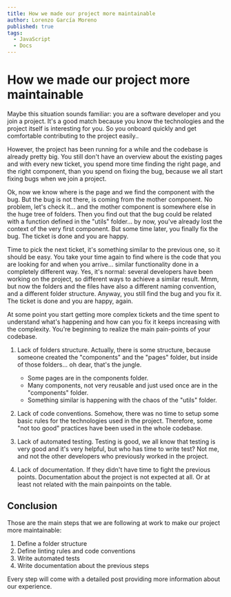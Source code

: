 ```yaml
---
title: How we made our project more maintainable
author: Lorenzo García Moreno
published: true
tags:
  - JavaScript
  - Docs
---
```


# How we made our project more maintainable

Maybe this situation sounds familiar: you are a software developer and you join a project. It's a good match because you know the technologies and the project itself is interesting for you. So you onboard quickly and get comfortable contributing to the project easily..

However, the project has been running for a while and the codebase is already pretty big. You still don't have an overview about the existing pages and with every new ticket, you spend more time finding the right page, and the right component, than you spend on fixing the bug, because we all start fixing bugs when we join a project.

Ok, now we know where is the page and we find the component with the bug. But the bug is not there, is coming from the mother component. No problem, let's check it... and the mother component is somewhere else in the huge tree of folders. Then you find out that the bug could be related with a function defined in the "utils" folder... by now, you've already lost the context of the very first component. But some time later, you finally fix the bug. The ticket is done and you are happy.

Time to pick the next ticket, it's something similar to the previous one, so it should be easy. You take your time again to find where is the code that you are looking for and when you arrive... similar functionality done in a completely different way. Yes, it's normal: several developers have been working on the project, so different ways to achieve a similar result. Mmm, but now the folders and the files have also a different naming convention, and a different folder structure. Anyway, you still find the bug and you fix it. The ticket is done and you are happy, again.

At some point you start getting more complex tickets and the time spent to understand what's happening and how can you fix it keeps increasing with the complexity. You're beginning to realize the main pain-points of your codebase.

1. Lack of folders structure. Actually, there is some structure, because someone created the "components" and the "pages" folder, but inside of those folders... oh dear, that's the jungle.

   - Some pages are in the components folder.
   - Many components, not very reusable and just used once are in the "components" folder.
   - Something similar is happening with the chaos of the "utils" folder.

2. Lack of code conventions. Somehow, there was no time to setup some basic rules for the technologies used in the project. Therefore, some "not too good" practices have been used in the whole codebase.

3. Lack of automated testing. Testing is good, we all know that testing is very good and it's very helpful, but who has time to write test? Not me, and not the other developers who previously worked in the project.

4. Lack of documentation. If they didn't have time to fight the previous points. Documentation about the project is not expected at all. Or at least not related with the main painpoints on the table.

## Conclusion

Those are the main steps that we are following at work to make our project more maintainable:

1. Define a folder structure
2. Define linting rules and code conventions
3. Write automated tests
4. Write documentation about the previous steps

Every step will come with a detailed post providing more information about our experience.
